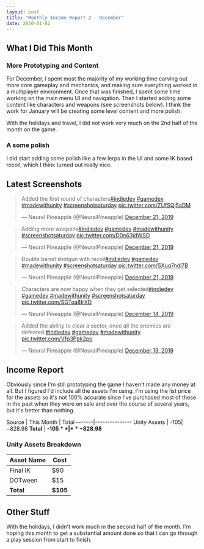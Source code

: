 ```yaml
---
layout: post
title: "Monthly Income Report 2 - December"
date: 2020-01-02
---
```


## What I Did This Month

### More Prototyping and Content

For December, I spent most the majority of my working time carving out more core gameplay and mechanics, and making sure everything worked in a multiplayer environment. Once that was finished, I spent some time working on the main menu UI and navigation. Then I started adding some content like characters and weapons (see screenshots below). I think the work for January will be creating some level content and more polish.

With the holidays and travel, I did not work very much on the 2nd half of the month on the game.

### A some polish

I did start adding some polish like a few lerps in the UI and some IK based recoil, which I think turned out really nice.

## Latest Screenshots

<blockquote class="twitter-tweet" data-lang="en"><p lang="en" dir="ltr">Added the first round of characters<a href="https://twitter.com/hashtag/indiedev?src=hash&amp;ref_src=twsrc%5Etfw">#indiedev</a> <a href="https://twitter.com/hashtag/gamedev?src=hash&amp;ref_src=twsrc%5Etfw">#gamedev</a> <a href="https://twitter.com/hashtag/madewithunity?src=hash&amp;ref_src=twsrc%5Etfw">#madewithunity</a> <a href="https://twitter.com/hashtag/screenshotsaturday?src=hash&amp;ref_src=twsrc%5Etfw">#screenshotsaturday</a> <a href="https://t.co/ZUfSQj5aDM">pic.twitter.com/ZUfSQj5aDM</a></p>&mdash; Neural Pineapple (@NeuralPineapple) <a href="https://twitter.com/NeuralPineapple/status/1208462727183818755?ref_src=twsrc%5Etfw">December 21, 2019</a></blockquote>

<blockquote class="twitter-tweet" data-lang="en"><p lang="en" dir="ltr">Adding more weapons<a href="https://twitter.com/hashtag/indiedev?src=hash&amp;ref_src=twsrc%5Etfw">#indiedev</a> <a href="https://twitter.com/hashtag/gamedev?src=hash&amp;ref_src=twsrc%5Etfw">#gamedev</a> <a href="https://twitter.com/hashtag/madewithunity?src=hash&amp;ref_src=twsrc%5Etfw">#madewithunity</a> <a href="https://twitter.com/hashtag/screenshotsaturday?src=hash&amp;ref_src=twsrc%5Etfw">#screenshotsaturday</a> <a href="https://t.co/D0n63jdWSD">pic.twitter.com/D0n63jdWSD</a></p>&mdash; Neural Pineapple (@NeuralPineapple) <a href="https://twitter.com/NeuralPineapple/status/1208408415892054018?ref_src=twsrc%5Etfw">December 21, 2019</a></blockquote>

<blockquote class="twitter-tweet" data-lang="en"><p lang="en" dir="ltr">Double barrel shotgun with recoil<a href="https://twitter.com/hashtag/indiedev?src=hash&amp;ref_src=twsrc%5Etfw">#indiedev</a> <a href="https://twitter.com/hashtag/gamedev?src=hash&amp;ref_src=twsrc%5Etfw">#gamedev</a> <a href="https://twitter.com/hashtag/madewithunity?src=hash&amp;ref_src=twsrc%5Etfw">#madewithunity</a> <a href="https://twitter.com/hashtag/screenshotsaturday?src=hash&amp;ref_src=twsrc%5Etfw">#screenshotsaturday</a> <a href="https://t.co/SXuq7ndl7B">pic.twitter.com/SXuq7ndl7B</a></p>&mdash; Neural Pineapple (@NeuralPineapple) <a href="https://twitter.com/NeuralPineapple/status/1208439887994793984?ref_src=twsrc%5Etfw">December 21, 2019</a></blockquote>

<blockquote class="twitter-tweet" data-lang="en"><p lang="en" dir="ltr">Characters are now happy when they get selected<a href="https://twitter.com/hashtag/indiedev?src=hash&amp;ref_src=twsrc%5Etfw">#indiedev</a> <a href="https://twitter.com/hashtag/gamedev?src=hash&amp;ref_src=twsrc%5Etfw">#gamedev</a> <a href="https://twitter.com/hashtag/madewithunity?src=hash&amp;ref_src=twsrc%5Etfw">#madewithunity</a> <a href="https://twitter.com/hashtag/screenshotsaturday?src=hash&amp;ref_src=twsrc%5Etfw">#screenshotsaturday</a> <a href="https://t.co/SGToa8IrXD">pic.twitter.com/SGToa8IrXD</a></p>&mdash; Neural Pineapple (@NeuralPineapple) <a href="https://twitter.com/NeuralPineapple/status/1205996769068355585?ref_src=twsrc%5Etfw">December 14, 2019</a></blockquote>

<blockquote class="twitter-tweet" data-lang="en"><p lang="en" dir="ltr">Added the ability to clear a sector, once all the enemies are defeated.<a href="https://twitter.com/hashtag/indiedev?src=hash&amp;ref_src=twsrc%5Etfw">#indiedev</a> <a href="https://twitter.com/hashtag/gamedev?src=hash&amp;ref_src=twsrc%5Etfw">#gamedev</a> <a href="https://twitter.com/hashtag/madewithunity?src=hash&amp;ref_src=twsrc%5Etfw">#madewithunity</a> <a href="https://t.co/Vfp3Ppk2po">pic.twitter.com/Vfp3Ppk2po</a></p>&mdash; Neural Pineapple (@NeuralPineapple) <a href="https://twitter.com/NeuralPineapple/status/1205570707922542592?ref_src=twsrc%5Etfw">December 13, 2019</a></blockquote>

## Income Report
Obviously since I'm still prototyping the game I haven't made any money at all. But I figured I'd include all the assets I'm using. I'm using the list price for the assets so it's not 100% accurate since I've purchased most of these in the past when they were on sale and over the course of several years, but it's better than nothing.

Source | This Month | Total
-------|---------------
Unity Assets | -$105 | -$828.98
**Total** | **-$105** | **-$828.98**

### Unity Assets Breakdown

Asset Name | Cost
-----------|-----
Final IK | $90
DOTween | $15
**Total** | **$105**


## Other Stuff
With the holidays, I didn't work much in the second half of the month. I'm hoping this month to get a substantial amount done so that I can go through a play session from start to finish.

<script async src="https://platform.twitter.com/widgets.js" charset="utf-8"></script>